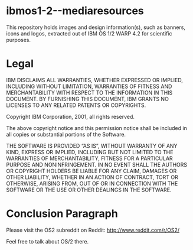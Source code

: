 # ibmos1-2--mediaresources
This repository holds images and design information(s), such as banners, icons and logos, extracted out of IBM OS 1/2 WARP 4.2 for scientific purposes.

# Legal

IBM DISCLAIMS ALL WARRANTIES, WHETHER EXPRESSED OR IMPLIED, INCLUDING
WITHOUT LIMITATION, WARRANTIES OF FITNESS AND MERCHANTABILITY WITH
RESPECT TO THE INFORMATION IN THIS DOCUMENT.  BY FURNISHING THIS
DOCUMENT, IBM GRANTS NO LICENSES TO ANY RELATED PATENTS OR COPYRIGHTS.

Copyright IBM Corporation, 2001, all rights reserved.

The above copyright notice and this permission notice shall be included in all copies or substantial portions of the Software.

THE SOFTWARE IS PROVIDED “AS IS”, WITHOUT WARRANTY OF ANY KIND, EXPRESS OR IMPLIED, INCLUDING BUT NOT LIMITED TO THE WARRANTIES OF MERCHANTABILITY, FITNESS FOR A PARTICULAR PURPOSE AND NONINFRINGEMENT. IN NO EVENT SHALL THE AUTHORS OR COPYRIGHT HOLDERS BE LIABLE FOR ANY CLAIM, DAMAGES OR OTHER LIABILITY, WHETHER IN AN ACTION OF CONTRACT, TORT OR OTHERWISE, ARISING FROM, OUT OF OR IN CONNECTION WITH THE SOFTWARE OR THE USE OR OTHER DEALINGS IN THE SOFTWARE.

# Conclusion Paragraph

Please visit the OS2 subreddit on Reddit: http://www.reddit.com/r/OS2/

Feel free to talk about OS/2 there.
